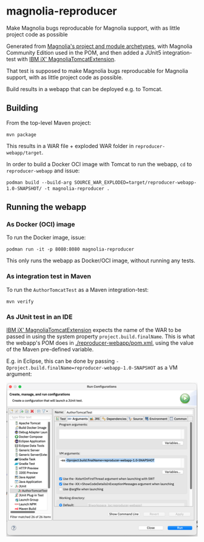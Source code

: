 # magnolia-reproducer

Make Magnolia bugs reproducable for Magnolia support, with as little project code as possible

Generated from [Magnolia's project and module archetypes](https://docs.magnolia-cms.com/product-docs/6.3/developing/development-how-tos/how-to-use-magnolia-maven-archetypes/), with Magnolia Community Edition used in the POM, and then added a JUnit5 integration-test with [IBM iX' MagnoliaTomcatExtension](https://github.com/IBM/magkit-test/tree/main/magkit-test-server#using-the-junit5-extension).

That test is supposed to make Magnolia bugs reproducable for Magnolia support, with as little project code as possible.

Build results in a webapp that can be deployed e.g. to Tomcat.

## Building
From the top-level Maven project:

```
mvn package
```

This results in a WAR file + exploded WAR folder in `reproducer-webapp/target`.

In order to build a Docker OCI image with Tomcat to run the webapp, `cd` to `reproducer-webapp` and issue:

```
podman build --build-arg SOURCE_WAR_EXPLODED=target/reproducer-webapp-1.0-SNAPSHOT/ -t magnolia-reproducer .
```

## Running the webapp
### As Docker (OCI) image
To run the Docker image, issue:

```
podman run -it -p 8080:8080 magnolia-reproducer
```
This only runs the webapp as Docker/OCI image, without running any tests.

### As integration test in Maven
To run the `AuthorTomcatTest` as a Maven integration-test:

```
mvn verify
```
### As JUnit test in an IDE
[IBM iX' MagnoliaTomcatExtension](https://github.com/IBM/magkit-test/tree/main/magkit-test-server#using-the-junit5-extension) expects the name of the WAR to be passed in using the system property `project.build.finalName`. This is what the webapp's POM does in [./reproducer-webapp/pom.xml](./reproducer-webapp/pom.xml#L138), using the value of the Maven pre-defined variable.

E.g. in Eclipse, this can be done by passing `-Dproject.build.finalName=reproducer-webapp-1.0-SNAPSHOT` as a VM argument:

<img src="./doc-images/eclipse-launch-config.png" width="800" alt="Eclipse run configuration">
